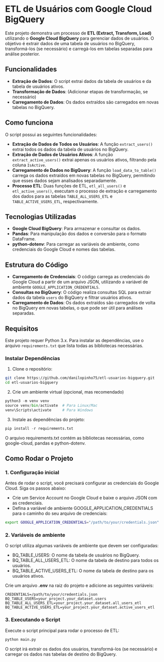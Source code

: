 # ETL de Usuários com Google Cloud BigQuery

Este projeto demonstra um processo de **ETL (Extract, Transform, Load)** utilizando o **Google Cloud BigQuery** para gerenciar dados de usuários. O objetivo é extrair dados de uma tabela de usuários no BigQuery, transformá-los (se necessário) e carregá-los em tabelas separadas para análise posterior.

## Funcionalidades

- **Extração de Dados**: O script extrai dados da tabela de usuários e da tabela de usuários ativos.
- **Transformação de Dados**: (Adicionar etapas de transformação, se necessário)
- **Carregamento de Dados**: Os dados extraídos são carregados em novas tabelas no BigQuery.

## Como funciona

O script possui as seguintes funcionalidades:

- **Extração de Dados de Todos os Usuários**: A função `extract_users()` extrai todos os dados da tabela de usuários no BigQuery.
- **Extração de Dados de Usuários Ativos**: A função `extract_active_users()` extrai apenas os usuários ativos, filtrando pela coluna `IsActive`.
- **Carregamento de Dados no BigQuery**: A função `load_data_to_table()` carrega os dados extraídos em novas tabelas no BigQuery, permitindo que esses dados sejam analisados separadamente.
- **Processo ETL**: Duas funções de ETL, `etl_all_users()` e `etl_active_users()`, executam o processo de extração e carregamento dos dados para as tabelas `TABLE_ALL_USERS_ETL` e `TABLE_ACTIVE_USERS_ETL`, respectivamente.

## Tecnologias Utilizadas

- **Google Cloud BigQuery**: Para armazenar e consultar os dados.
- **Pandas**: Para manipulação dos dados e conversão para o formato DataFrame.
- **python-dotenv**: Para carregar as variáveis de ambiente, como credenciais do Google Cloud e nomes das tabelas.

## Estrutura do Código

- **Carregamento de Credenciais**: O código carrega as credenciais do Google Cloud a partir de um arquivo JSON, utilizando a variável de ambiente `GOOGLE_APPLICATION_CREDENTIALS`.
- **Consultas no BigQuery**: O código realiza consultas SQL para extrair dados da tabela `users` do BigQuery e filtrar usuários ativos.
- **Carregamento de Dados**: Os dados extraídos são carregados de volta no BigQuery em novas tabelas, o que pode ser útil para análises separadas.

## Requisitos

Este projeto requer Python 3.x. Para instalar as dependências, use o arquivo `requirements.txt` que lista todas as bibliotecas necessárias.

### Instalar Dependências

1. Clone o repositório:

```bash
git clone https://github.com/danilopinho75/etl-usuarios-bigquery.git
cd etl-usuarios-bigquery
```

2. Crie um ambiente virtual (opcional, mas recomendado)
```python
python3 -m venv venv
source venv/bin/activate  # Para Linux/Mac
venv\Scripts\activate     # Para Windows
```

3. Instale as dependências do projeto:
```python
pip install -r requirements.txt
```
O arquivo requirements.txt contém as bibliotecas necessárias, como google-cloud, pandas e python-dotenv.

## Como Rodar o Projeto
### 1. Configuração inicial
Antes de rodar o script, você precisará configurar as credenciais do Google Cloud. Siga os passos abaixo:

- Crie um Service Account no Google Cloud e baixe o arquivo JSON com as credenciais.
- Defina a variável de ambiente GOOGLE_APPLICATION_CREDENTIALS para o caminho do seu arquivo de credenciais:
```bash
export GOOGLE_APPLICATION_CREDENTIALS="/path/to/your/credentials.json"
```
### 2. Variáveis de ambiente
O script utiliza algumas variáveis de ambiente que devem ser configuradas:

- BQ_TABLE_USERS: O nome da tabela de usuários no BigQuery.
- BQ_TABLE_ALL_USERS_ETL: O nome da tabela de destino para todos os usuários.
- BQ_TABLE_ACTIVE_USERS_ETL: O nome da tabela de destino para os usuários ativos.

Crie um arquivo <b>.env</b> na raiz do projeto e adicione as seguintes variáveis:

```
CREDENTIALS=/path/to/your/credentials.json
BQ_TABLE_USERS=your_project.your_dataset.users
BQ_TABLE_ALL_USERS_ETL=your_project.your_dataset.all_users_etl
BQ_TABLE_ACTIVE_USERS_ETL=your_project.your_dataset.active_users_etl
```

### 3. Executando o Script
Execute o script principal para rodar o processo de ETL:
```python
python main.py
```
O script irá extrair os dados dos usuários, transformá-los (se necessário) e carregar os dados nas tabelas de destino do BigQuery.
